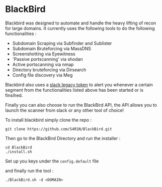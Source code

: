 # BlackBird

Blackbird was designed to automate and handle the heavy lifting of recon for large domains. It currently uses the following tools to do the following functionalities : 

- Subdomain Scraping via Subfinder and Sublister
- Subdomain Bruteforcing via MassDNS
- Screenshotting via Eyewitness 
- 'Passive portscanning' via shodan
- Active portscanning via nmap 
- Directory bruteforcing via Dirsearch
- Config file discovery via Meg

Blackbird also uses a [slack legacy token](https://api.slack.com/custom-integrations/legacy-tokens) to alert you whenever a certain segment from the functionalities listed above has been started or is finsihed. 

Finally you can also choose to run the BlackBird API, the API allows you to launch the scanner from slack or any other tool of choice!

To install blackbird simply clone the repo : 
```
git clone https://github.com/S4R1N/BlackBird.git
```

Then go to the BlackBird Directory and run the installer : 
```
cd BlackBird
./install.sh
```

Set up you keys under the `config.default` file

and finally run the tool :
```
./BlackBird.sh -d <DOMAIN>
```
